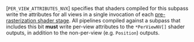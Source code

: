 [`PER_VIEW_ATTRIBUTES_NVX`] specifies that
shaders compiled for this subpass write the attributes for all views in
a single invocation of each
[pre-rasterization shader
stage](https://www.khronos.org/registry/vulkan/specs/1.3-extensions/html/vkspec.html#pipeline-graphics-subsets-pre-rasterization).
All pipelines compiled against a subpass that includes this bit  **must** 
write per-view attributes to the `*PerViewNV[]` shader outputs, in
addition to the non-per-view (e.g. `Position`) outputs.